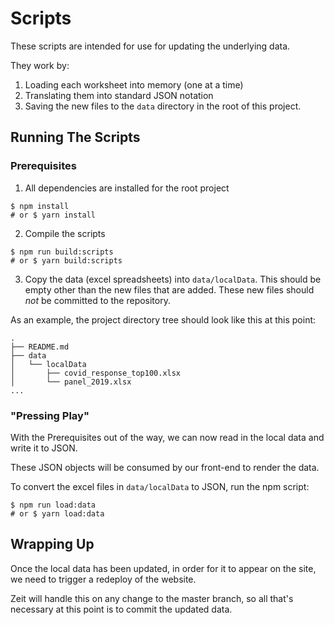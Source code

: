 # Scripts

These scripts are intended for use for updating the underlying data.

They work by:
1. Loading each worksheet into memory (one at a time)
2. Translating them into standard JSON notation
3. Saving the new files to the `data` directory in the root of this project.

## Running The Scripts
### Prerequisites
1. All dependencies are installed for the root project
```shell
$ npm install
# or $ yarn install
```
2. Compile the scripts
```shell
$ npm run build:scripts
# or $ yarn build:scripts
```
3. Copy the data (excel spreadsheets) into `data/localData`.
This should be empty other than the new files that are added.
These new files should _not_ be committed to the repository.

As an example, the project directory tree should look like this at this point:

```shell
.
├── README.md
├── data
│   └── localData
│       ├── covid_response_top100.xlsx
│       └── panel_2019.xlsx
...
```

### "Pressing Play"

With the Prerequisites out of the way, we can now read in the local data and write it to JSON.

These JSON objects will be consumed by our front-end to render the data.

To convert the excel files in `data/localData` to JSON, run the npm script:
```shell
$ npm run load:data
# or $ yarn load:data
```

## Wrapping Up

Once the local data has been updated, in order for it to appear on the site, we need to trigger a redeploy of the website.

Zeit will handle this on any change to the master branch, so all that's necessary at this point is to commit the updated data.